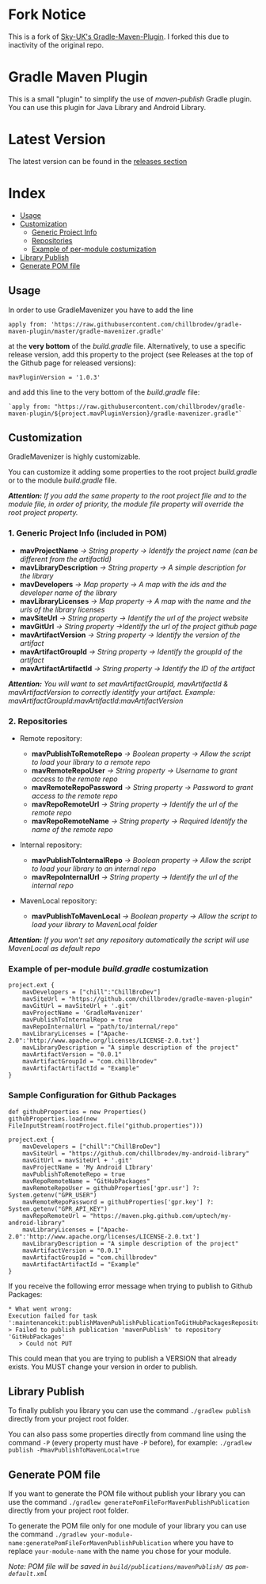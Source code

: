 # Fork Notice
This is a fork of [Sky-UK's Gradle-Maven-Plugin](https://github.com/sky-uk/gradle-maven-plugin). I forked this due to inactivity of the original repo. 

# Gradle Maven Plugin
This is a small "plugin" to simplify the use of *maven-publish* Gradle plugin. 
You can use this plugin for Java Library and Android Library.

# Latest Version
The latest version can be found in the [releases section](https://github.com/chillbrodev/gradle-maven-plugin/releases)

# Index

* [Usage](#usage)
* [Customization](#customization)
    * [Generic Project Info](#genericInfo)
    * [Repositories](#repositories)
    * [Example of per-module costumization](#examplePerModule)
* [Library Publish](#publishCommand)
* [Generate POM file](#pomGeneration)

## <a name="usage"/>Usage
In order to use GradleMavenizer you have to add the line

`apply from: 'https://raw.githubusercontent.com/chillbrodev/gradle-maven-plugin/master/gradle-mavenizer.gradle'`

at the <b>very bottom</b> of the *build.gradle* file. Alternatively, to use a specific release version, add this property to the project (see Releases at the top of the Github page for released versions):

    mavPluginVersion = '1.0.3'
    
and add this line to the very bottom of the *build.gradle* file:

    `apply from: "https://raw.githubusercontent.com/chillbrodev/gradle-maven-plugin/${project.mavPluginVersion}/gradle-mavenizer.gradle"`

## <a name="customization"/>Customization
GradleMavenizer is highly customizable.

You can customize it adding some properties to the root project *build.gradle* or to the module *build.gradle* file.

_<b>Attention:</b> If you add the same property to the root project file and to the module file, in order of priority, the module file property will override the root project property._

### <a name="genericInfo"/>1. Generic Project Info (included in POM)

* <b>mavProjectName</b> _-> String property -> Identify the project name (can be different from the artifactId)_
* <b>mavLibraryDescription</b> _-> String property -> A simple description for the library_
* <b>mavDevelopers</b> _-> Map property -> A map with the ids and the developer name of the library_
* <b>mavLibraryLicenses</b> _-> Map property -> A map with the name and the urls of the library licenses_
* <b>mavSiteUrl</b> _-> String property -> Identify the url of the project website_
* <b>mavGitUrl</b> _-> String property ->Identify the url of the project github page_
* <b>mavArtifactVersion</b> _-> String property -> Identify the version of the artifact_
* <b>mavArtifactGroupId</b> _-> String property -> Identify the groupId of the artifact_
* <b>mavArtifactArtifactId</b> _-> String property -> Identify the ID of the artifact_

_<b>Attention:</b> You will want to set mavArtifactGroupId, mavArtifactId & mavArtifactVersion to correctly identitfy your artifact. Example: mavArtifactGroupId:mavArtifactId:mavArtifactVersion_

### <a name="repositories"/>2. Repositories

* Remote repository:
    * <b>mavPublishToRemoteRepo</b> _-> Boolean property -> Allow the script to load your library to a remote repo_
    * <b>mavRemoteRepoUser</b> _-> String property -> Username to grant access to the remote repo_
    * <b>mavRemoteRepoPassword</b> _-> String property -> Password to grant access to the remote repo_
    * <b>mavRepoRemoteUrl</b> _-> String property -> Identify the url of the remote repo_
    * <b>mavRepoRemoteName</b> _-> String property -> *Required* Identify the name of the remote repo_
    
* Internal repository:
    * <b>mavPublishToInternalRepo</b> _-> Boolean property -> Allow the script to load your library to an internal repo_
    * <b>mavRepoInternalUrl</b> _-> String property -> Identify the url of the internal repo_
    
* MavenLocal repository:
    * <b>mavPublishToMavenLocal</b> _-> Boolean property -> Allow the script to load your library to MavenLocal folder_
    
_<b>Attention:</b> If you won't set any repository automatically the script will use MavenLocal as default repo_

### <a name="examplePerModule"/>Example of per-module _build.gradle_ costumization

```
project.ext {
    mavDevelopers = ["chill":"ChillBroDev"]
    mavSiteUrl = "https://github.com/chillbrodev/gradle-maven-plugin"
    mavGitUrl = mavSiteUrl + '.git'
    mavProjectName = 'GradleMavenizer'
    mavPublishToInternalRepo = true
    mavRepoInternalUrl = "path/to/internal/repo"
    mavLibraryLicenses = ["Apache-2.0":'http://www.apache.org/licenses/LICENSE-2.0.txt']
    mavLibraryDescription = "A simple description of the project"
    mavArtifactVersion = "0.0.1"
    mavArtifactGroupId = "com.chillbrodev"
    mavArtifactArtifactId = "Example"
}
```

### Sample Configuration for Github Packages

```
def githubProperties = new Properties()
githubProperties.load(new FileInputStream(rootProject.file("github.properties")))

project.ext {
    mavDevelopers = ["chill":"ChillBroDev"]
    mavSiteUrl = "https://github.com/chillbrodev/my-android-library"
    mavGitUrl = mavSiteUrl + '.git'
    mavProjectName = 'My Android LIbrary'
    mavPublishToRemoteRepo = true
    mavRepoRemoteName = "GitHubPackages"
    mavRemoteRepoUser = githubProperties['gpr.usr'] ?: System.getenv("GPR_USER")
    mavRemoteRepoPassword = githubProperties['gpr.key'] ?: System.getenv("GPR_API_KEY")
    mavRepoRemoteUrl = "https://maven.pkg.github.com/uptech/my-android-library"
    mavLibraryLicenses = ["Apache-2.0":'http://www.apache.org/licenses/LICENSE-2.0.txt']
    mavLibraryDescription = "A simple description of the project"
    mavArtifactVersion = "0.0.1"
    mavArtifactGroupId = "com.chillbrodev"
    mavArtifactArtifactId = "Example"
}
```

If you receive the following error message when trying to publish to Github Packages:

```
* What went wrong:
Execution failed for task ':maintenancekit:publishMavenPublishPublicationToGitHubPackagesRepository'.
> Failed to publish publication 'mavenPublish' to repository 'GitHubPackages'
   > Could not PUT 
```

This could mean that you are trying to publish a VERSION that already exists. You MUST change your version in order to publish.

## <a name="publishCommand"/>Library Publish
To finally publish you library you can use the command `./gradlew publish` directly from your project root folder.

You can also pass some properties directly from command line using the command `-P` (every property must have `-P` before), for example:
`./gradlew publish -PmavPublishToMavenLocal=true`

## <a name="pomGeneration"/>Generate POM file
If you want to generate the POM file without publish your library you can use the command `./gradlew generatePomFileForMavenPublishPublication` directly from your project root folder.

To generate the POM file only for one module of your library you can use the command `./gradlew your-module-name:generatePomFileForMavenPublishPublication` where you have to replace `your-module-name` with the name you chose for your module.

_Note: POM file will be saved in `build/publications/mavenPublish/` as `pom-default.xml`_
